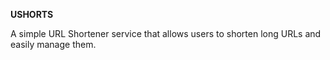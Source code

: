 **USHORTS**


A simple URL Shortener service that allows users to shorten long URLs and easily manage them.
